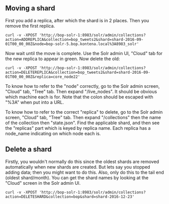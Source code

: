 
Moving a shard
--------------

First you add a replica, after which the shard is in 2 places. Then you remove the first replica.

    curl -v -XPOST 'http://bop-solr-1:8983/solr/admin/collections?action=ADDREPLICA&collection=bop_tweets2&shard=shard-2016-09-01T00_00_00Z&node=bop-solr-5.bop.kontena.local%3A8983_solr'

Now wait until the move is complete.  Use the Solr admin UI, "Cloud" tab for the new replica to appear in green. Now delete the old:

    curl -v -XPOST 'http://bop-solr-1:8983/solr/admin/collections?action=DELETEREPLICA&collection=bop_tweets2&shard=shard-2016-09-01T00_00_00Z&replica=core_node22'

To know how to refer to the "node" correctly, go to the Solr admin screen, "Cloud" tab, "Tree" tab.  Then expand "/live_nodes".
It should be obvious which machine each is for.  Note that the colon should be escaped with "%3A" when put into a URL.

To know how to refer to the correct "replica" to delete, go to the Solr admin screen, "Cloud" tab, "Tree" tab.
Then expand "/collections" then the name of the collection then "state.json".  Find the applicable shard, and
then see the "replicas" part which is keyed by replica name.  Each replica has a node_name indicating on which node each is.

Delete a shard
--------------

Firstly, you wouldn't normally do this since the oldest shards are removed
automatically when new shards are created. But lets say you stopped adding data; then you might want to do this.
Also, only do this to the tail end (oldest shard/month). You can get the shard
names by looking at the "Cloud" screen in the Solr admin UI.

    curl -v -XPOST 'http://bop-solr-1:8983/solr/admin/collections?action=DELETESHARD&collection=bop&shard=shard-2016-12-23'
